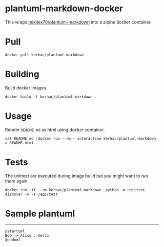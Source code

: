 # plantuml-markdown-docker

This wraps [mikitex70/plantuml-markdown](https://github.com/mikitex70/plantuml-markdown/)
into a alpine docker container.

# Pull

```
docker pull kerhac/plantuml-markdown
```

# Building

Build docker images.

```
docker build -t kerhac/plantuml-markdown .
```

# Usage
Render `README.md` as html using docker container.

```
cat README.md |docker run --rm --interactive kerhac/plantuml-markdown > README.html
```

# Tests

The unittest are executed during image build but you might want to run them
again.

```
docker run -it --rm kerhac/plantuml-markdown  python -m unittest discover -v -s /app/test
```

# Sample plantuml
---------------
```plantuml
@startuml
Bob -> Alice : hello
@enduml
```

